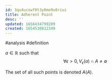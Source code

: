 ```yaml
---
id: 3qu4ucxwf0t3y0mo9u0riui
title: Adherent Point
desc: ''
updated: 1656434799209
created: 1654530812349
---
```

#analysis #definition

$a \in \mathbb{R}$ such that
$$\forall \epsilon > 0, V_\epsilon (a) \cap A \neq \emptyset$$

The set of all such points is denoted $A(A)$.
